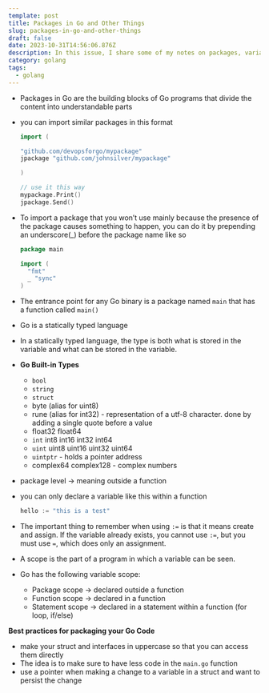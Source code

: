 ```yaml
---
template: post
title: Packages in Go and Other Things
slug: packages-in-go-and-other-things
draft: false
date: 2023-10-31T14:56:06.876Z
description: In this issue, I share some of my notes on packages, variables and types
category: golang
tags:
  - golang
---
```

* Packages in Go are the building blocks of Go programs that divide the content into understandable parts
* you can import similar packages in this format

  ```go
  import (

  "github.com/devopsforgo/mypackage"
  jpackage "github.com/johnsilver/mypackage"

  )

  // use it this way
  mypackage.Print()
  jpackage.Send()
  ```
* To import a package that you won’t use mainly because the presence of the package causes something to happen, you can do it by prepending an underscore(_) before the package name like so

  ```go
  package main

  import (
  	"fmt"
  	_ "sync"
  )
  ```
* The entrance point for any Go binary is a package named `main` that has a function called `main()`
* Go is a statically typed language
* In a statically typed language, the type is both what is stored in the variable and what can be stored in the variable.
* **Go Built-in Types**

  * `bool`
  * `string`
  * `struct`
  * byte (alias for uint8)
  * rune (alias for int32) - representation of a utf-8 character. done by adding a single quote before a value
  * float32 float64
  * `int` int8 int16 int32 int64
  * `uint` uint8 uint16 uint32 uint64
  * `uintptr` - holds a pointer address
  * complex64 complex128 - complex numbers

* package level → meaning outside a function
* you can only declare a variable like this within a function

  ```go
  hello := "this is a test"
  ```
* The important thing to remember when using `:=` is that it means create and assign. If the variable already exists, you cannot use `:=`, but you must use `=`, which does only an assignment.
* A scope is the part of a program in which a variable can be seen.
* Go has the following variable scope:

  * Package scope → declared outside a function
  * Function scope → declared in a function
  * Statement scope → declared in a statement within a function (for loop, if/else)

**Best practices for packaging your Go Code**

* make your struct and interfaces in uppercase so that you can access them directly
* The idea is to make sure to have less code in the `main.go` function
* use a pointer when making a change to a variable in a struct and want to persist the change